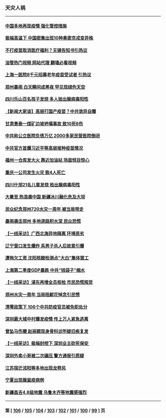 ### 天灾人祸
---
#### [中国多地再现疫情 强化管控措施](../../pages/ncid280/n13790323.md?07280845) 
#### [极端高温下 中国密集出现10种奥密克戎变异株](../../pages/ncid280/n13790214.md?07280845) 
#### [不打疫苗取消医疗福利？无锡告知书引热议](../../pages/ncid280/n13790028.md?07280845) 
#### [油管热门视频 网站代理 翻墙必看视频](http://209.222.30.114:81/youtube.html?07280845)
#### [上海一医院8千元招募老年疫苗受试者 引热议](../../pages/ncid280/n13790026.md?07280845) 
#### [郑州暴雨 白天瞬间成黑夜 罕见现绿色天空](../../pages/ncid280/n13789119.md?07280845) 
#### [四川乐山百名孩子发烧 多人验出腺病毒阳性](../../pages/ncid280/n13789043.md?07280845) 
#### [【新闻大家谈】高层打国产疫苗？中共诡异自曝](../../pages/ncid280/n13788755.md?07280845) 
#### [甘肃景泰一煤矿边坡坍塌事故 致10死6伤](../../pages/ncid280/n13787886.md?07280845) 
#### [中共称公立医院负债万亿 2000多家民营医院倒闭](../../pages/ncid280/n13787863.md?07280845) 
#### [中共官方首爆习近平等高层接种疫苗情况](../../pages/ncid280/n13787776.md?07280845) 
#### [福州一仓库发大火 靠近加油站 场面怵目惊心](../../pages/ncid280/n13787713.md?07280845) 
#### [重庆一公司发生火灾 致4人死亡](../../pages/ncid280/n13787716.md?07280845) 
#### [四川什邡21名儿童发烧 检出腺病毒阳性](../../pages/ncid280/n13787697.md?07280845) 
#### [大暑至 热浪袭中国 新疆冰川融化危及大坝](../../pages/ncid280/n13787172.md?07280845) 
#### [民众纪念郑州720水灾一周年 被当局带走](../../pages/ncid280/n13786868.md?07280845) 
#### [暴雨袭击郑州 多地道路积水深 民众恐慌](../../pages/ncid280/n13786968.md?07280845) 
#### [【一线采访】广西北海异地隔离  环境恶劣](../../pages/ncid280/n13786876.md?07280845) 
#### [辽宁营口发生爆炸 系男子杀人后故意引爆](../../pages/ncid280/n13786639.md?07280845) 
#### [遭拖欠工资 沈阳核酸检测点“大白”集体罢工](../../pages/ncid280/n13786218.md?07280845) 
#### [上海第二季度GDP暴跌 中共“钱袋子”缩水](../../pages/ncid280/n13786332.md?07280845) 
#### [【一线采访】浦东再增全员核检 市民恐慌囤货](../../pages/ncid280/n13786305.md?07280845) 
#### [郑州水灾一周年 当局阻献花悼念引民愤](../../pages/ncid280/n13786205.md?07280845) 
#### [清零政策下 106个中共防疫官员被免职处分](../../pages/ncid280/n13786097.md?07280845) 
#### [深圳最大城中村爆发疫情 传上万人紧急逃离](../../pages/ncid280/n13785786.md?07280845) 
#### [曾坠马伤腰 赵丽颖现身骨科诊所疑旧疾复发](../../pages/ncid280/n13785579.md?07280845) 
#### [【一线采访】极端封控下 深圳业主砍死保安 ](../../pages/ncid280/n13785313.md?07280845) 
#### [深圳外卖小哥被二次碾压 警方通报引质疑](../../pages/ncid280/n13785234.md?07280845) 
#### [江苏宿迁沭阳等多地出现龙卷风](../../pages/ncid280/n13785196.md?07280845) 
#### [宁夏出现腺鼠疫病例](../../pages/ncid280/n13784903.md?07280845) 
#### [新疆昌吉4.8级地震 乌鲁木齐等地震感强烈](../../pages/ncid280/n13784975.md?07280845) 

---
#### 第 [ [106](./106.md?07280845) / [105](./105.md?07280845) / [104](./104.md?07280845) / [103](./103.md?07280845) / [102](./102.md?07280845) / [101](./101.md?07280845) / [100](./100.md?07280845) / [99](./99.md?07280845) ] 页
